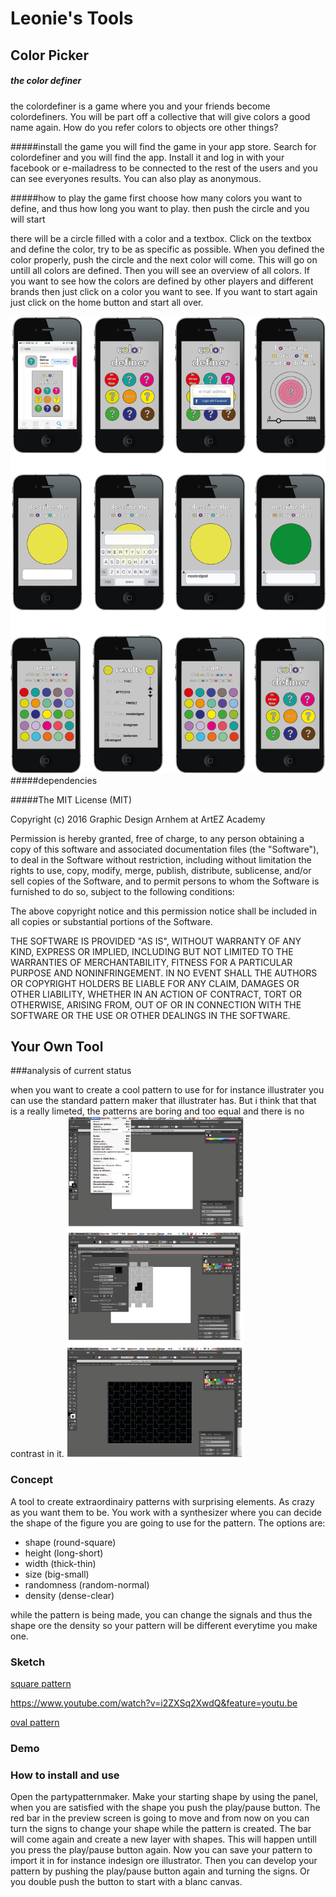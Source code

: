 # Leonie's Tools

## Color Picker

##### the  color definer
the colordefiner is a game where you and your friends become colordefiners. You will be part off a collective that will give colors a good name again. How do you refer colors to objects ore other things? 

#####install the game
you will find the game in your app store. Search for colordefiner and you will find the app. Install it and log in with your facebook or e-mailadress to be connected to the rest of the users and you can see everyones results. 
You can also play as anonymous.

#####how to play the game
first choose how many colors you want to define, and thus how long you want to play. then push the circle and you will start

there will be a circle filled with a color and a textbox. Click on the textbox and define the color, try to be as specific as possible. When you defined the color properly, push the circle and the next color will come. This will go on untill all colors are defined. 
Then you will see an overview of all colors. If you want to see how the colors are defined by other players and different brands then just click on a color you want to see. If you want to start again just click on the home button and start all over. 


![Text-IO](prototypecolor1.png)
#####dependencies

#####The MIT License (MIT)

Copyright (c) 2016 Graphic Design Arnhem at ArtEZ Academy

Permission is hereby granted, free of charge, to any person obtaining a copy
of this software and associated documentation files (the "Software"), to deal
in the Software without restriction, including without limitation the rights
to use, copy, modify, merge, publish, distribute, sublicense, and/or sell
copies of the Software, and to permit persons to whom the Software is
furnished to do so, subject to the following conditions:

The above copyright notice and this permission notice shall be included in all
copies or substantial portions of the Software.

THE SOFTWARE IS PROVIDED "AS IS", WITHOUT WARRANTY OF ANY KIND, EXPRESS OR
IMPLIED, INCLUDING BUT NOT LIMITED TO THE WARRANTIES OF MERCHANTABILITY,
FITNESS FOR A PARTICULAR PURPOSE AND NONINFRINGEMENT. IN NO EVENT SHALL THE
AUTHORS OR COPYRIGHT HOLDERS BE LIABLE FOR ANY CLAIM, DAMAGES OR OTHER
LIABILITY, WHETHER IN AN ACTION OF CONTRACT, TORT OR OTHERWISE, ARISING FROM,
OUT OF OR IN CONNECTION WITH THE SOFTWARE OR THE USE OR OTHER DEALINGS IN THE
SOFTWARE.


## Your Own Tool

###analysis of current status

when you want to create a cool pattern to use for for instance illustrater you can use the standard pattern maker that illustrater has. But i think that that is a really limeted, the patterns are boring and too equal and there is no contrast in it. 
![Text-IO](analyse.png)
### Concept
A tool to create extraordinairy patterns with surprising elements. As crazy as you want them to be. You work with a synthesizer where you can decide the shape of the figure you are going to use for the pattern. 
The options are:

- shape (round-square)
- height (long-short)
- width (thick-thin)
- size (big-small)
- randomness (random-normal)
- density (dense-clear)

while the pattern is being made, you can change the signals and thus the shape ore the density so your pattern will be different everytime you make one. 

### Sketch

[square pattern](Leonie/redline2.pv)

https://www.youtube.com/watch?v=i2ZXSq2XwdQ&feature=youtu.be

[oval pattern](Leonie/redline3.pv)



### Demo


### How to install and use

Open the partypatternmaker. 
Make your starting shape by using the panel, when you are satisfied with the shape you push the play/pause button. The red bar in the preview screen is going to move and from now on you can turn the signs to change your shape while the pattern is created. 
The bar will come again and create a new layer with shapes. This will happen untill you press the play/pause button again. Now you can save your pattern to import it in for instance indesign ore illustrator.
Then you can develop your pattern by pushing the play/pause button again and turning the signs. Or you double push the button to start with a blanc canvas. 



